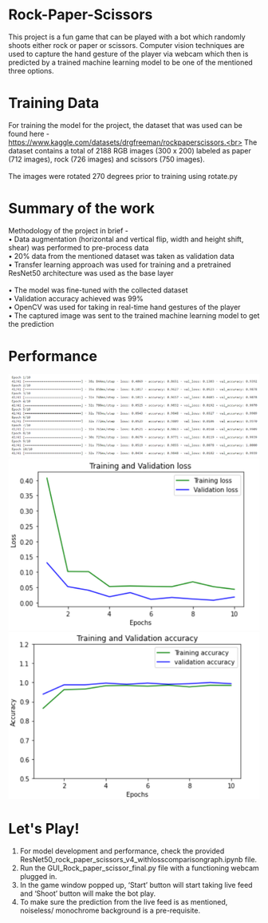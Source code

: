 # Rock-Paper-Scissors
This project is a fun game that can be played with a bot which randomly shoots either rock or paper or scissors. Computer vision techniques are used to capture the hand gesture of the player via webcam which then is predicted by a trained machine learning model to be one of the mentioned three options.<br> 
# Training Data  
For training the model for the project, the dataset that was used can be found here - https://www.kaggle.com/datasets/drgfreeman/rockpaperscissors.<br> 
The dataset contains a total of 2188 RGB images (300 x 200) labeled as paper (712 images), rock (726 images) and scissors (750 images).<br>   
The images were rotated 270 degrees prior to training using rotate.py<br>
# Summary of the work 
Methodology of the project in brief -<br>
•	Data augmentation (horizontal and vertical flip, width and height shift, shear) was performed to pre-process data<br>
•	20% data from the mentioned dataset was taken as validation data<br>
•	Transfer learning approach was used for training and a pretrained ResNet50 architecture was used as the base layer<br>  
•	The model was fine-tuned with the collected dataset<br> 
•	Validation accuracy achieved was 99%<br> 
•	OpenCV was used for taking in real-time hand gestures of the player<br> 
•	The captured image was sent to the trained machine learning model to get the prediction<br> 
# Performance 
![Training Performace](Performance.PNG)  
![Training Performace](Loss.PNG)   
![Training Performace](Accuracy_1.PNG) 
# Let's Play! 
1. For model development and performance, check the provided ResNet50_rock_paper_scissors_v4_withlosscomparisongraph.ipynb file.<br>
2. Run the GUI_Rock_paper_scissor_final.py file with a functioning webcam plugged in.<br>
3. In the game window popped up, ‘Start’ button will start taking live feed and ‘Shoot’ button will make the bot play.<br> 
4. To make sure the prediction from the live feed is as mentioned, noiseless/ monochrome background is a pre-requisite.<br>

